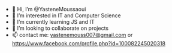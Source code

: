 - 👋 Hi, I’m @YasteneMoussaoui
- 👀 I’m interested in IT and Computer Science
- 🌱 I’m currently learning JS and IT
- 💞️ I’m looking to collaborate on projects
- 📫 contact me: yastenemouss007@gmail.com    or    https://www.facebook.com/profile.php?id=100082245020318
<!---
YasteneMoussaoui/YasteneMoussaoui is a ✨ special ✨ repository because its `README.md` (this file) appears on your GitHub profile.
You can click the Preview link to take a look at your changes.
--->
